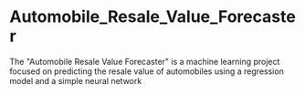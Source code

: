 # Automobile_Resale_Value_Forecaster
The "Automobile Resale Value Forecaster" is a machine learning project focused on predicting the resale value of automobiles using a regression model and a simple neural network
